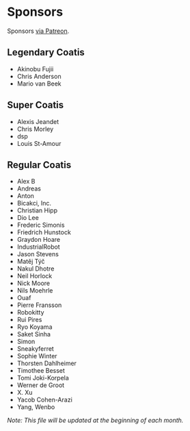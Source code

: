 # Sponsors

Sponsors [via Patreon](https://www.patreon.com/sourcetrail).

## Legendary Coatis

* Akinobu Fujii
* Chris Anderson
* Mario van Beek

## Super Coatis

* Alexis Jeandet
* Chris Morley
* dsp
* Louis St-Amour

## Regular Coatis

* Alex B
* Andreas
* Anton
* Bicakci, Inc.
* Christian Hipp
* Dio Lee
* Frederic Simonis
* Friedrich Hunstock
* Graydon Hoare
* IndustrialRobot
* Jason Stevens
* Matěj Týč
* Nakul Dhotre
* Neil Horlock
* Nick Moore
* Nils Moehrle
* Ouaf
* Pierre Fransson
* Robokitty
* Rui Pires
* Ryo Koyama
* Saket Sinha
* Simon
* Sneakyferret
* Sophie Winter
* Thorsten Dahlheimer
* Timothee Besset
* Tomi Joki-Korpela
* Werner de Groot
* X. Xu
* Yacob Cohen-Arazi
* Yang, Wenbo

_Note: This file will be updated at the beginning of each month._
